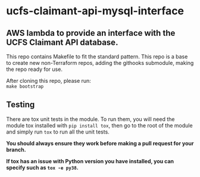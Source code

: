 # ucfs-claimant-api-mysql-interface

## AWS lambda to provide an interface with the UCFS Claimant API database.

This repo contains Makefile to fit the standard pattern.
This repo is a base to create new non-Terraform repos, adding the githooks submodule, making the repo ready for use.

After cloning this repo, please run:  
`make bootstrap`


## Testing

There are tox unit tests in the module. To run them, you will need the module tox installed with `pip install tox`, 
then go to the root of the module and simply run `tox` to run all the unit tests.

**You should always ensure they work before making a pull request for your branch.**

**If tox has an issue with Python version you have installed, you can specify such as `tox -e py38`.**